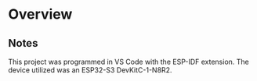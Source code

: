 # Overview



## Notes
This project was programmed in VS Code with the ESP-IDF extension. The device utilized was an ESP32-S3 DevKitC-1-N8R2.
